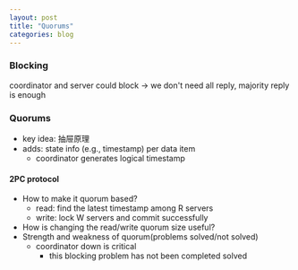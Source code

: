 ```yaml
---
layout: post
title: "Quorums"
categories: blog
---
```


### Blocking
coordinator and server could block -> we don't need all reply, majority reply is enough

### Quorums
* key idea: 抽屉原理
* adds: state info (e.g., timestamp) per data item
    * coordinator generates logical timestamp

#### 2PC protocol
* How to make it quorum based?
    * read: find the latest timestamp among R servers
    * write: lock W servers and commit successfully
* How is changing the read/write quorum size useful?
* Strength and weakness of quorum(problems solved/not solved)
    * coordinator down is critical
        * this blocking problem has not been completed solved
